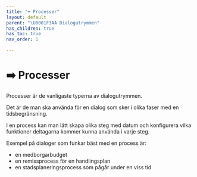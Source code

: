 ```yaml
---
title: "➡️ Processer"
layout: default
parent: "\U0001F3AA Dialogutrymmen"
has_children: true
has_toc: true
nav_order: 1

---
```

# ➡️ Processer

Processer är de vanligaste typerna av dialogutrymmen.

Det är de man ska använda för en dialog som sker i olika faser med en tidsbegränsning.

I en process kan man lätt skapa olika steg med datum och konfigurera vilka funktioner deltagarna kommer kunna använda i varje steg.

Exempel på dialoger som funkar bäst med en process är:

* en medborgarbudget
* en remissprocess för en handlingsplan
* en stadsplaneringsprocess som pågår under en viss tid
